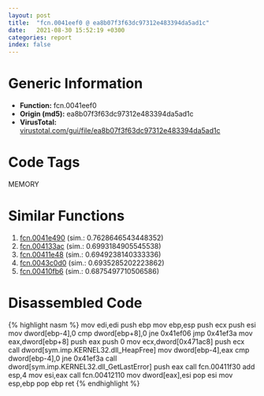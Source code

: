 ```yaml
---
layout: post
title:  "fcn.0041eef0 @ ea8b07f3f63dc97312e483394da5ad1c"
date:   2021-08-30 15:52:19 +0300
categories: report
index: false
---
```


# Generic Information
- **Function:** fcn.0041eef0
- **Origin (md5):** ea8b07f3f63dc97312e483394da5ad1c
- **VirusTotal:** [virustotal.com/gui/file/ea8b07f3f63dc97312e483394da5ad1c][virustotal_ref]

# Code Tags
<span class="tag" id="MEMORY">MEMORY</span>


# Similar Functions

1. [fcn.0041e490][similar_1_ref] (sim.: 0.7628646543448352)
2. [fcn.004133ac][similar_2_ref] (sim.: 0.6993184905545538)
3. [fcn.00411e48][similar_3_ref] (sim.: 0.6949238140333336)
4. [fcn.0043c0d0][similar_4_ref] (sim.: 0.6935285202223862)
5. [fcn.00410fb6][similar_5_ref] (sim.: 0.6875497710506586)


# Disassembled Code

{% highlight nasm %}
mov edi,edi
push ebp
mov ebp,esp
push ecx
push esi
mov dword[ebp-4],0
cmp dword[ebp+8],0
jne 0x41ef06
jmp 0x41ef3a
mov eax,dword[ebp+8]
push eax
push 0
mov ecx,dword[0x471ac8]
push ecx
call dword[sym.imp.KERNEL32.dll_HeapFree]
mov dword[ebp-4],eax
cmp dword[ebp-4],0
jne 0x41ef3a
call dword[sym.imp.KERNEL32.dll_GetLastError]
push eax
call fcn.00411f30
add esp,4
mov esi,eax
call fcn.00412110
mov dword[eax],esi
pop esi
mov esp,ebp
pop ebp
ret 
{% endhighlight %}


[similar_1_ref]: /report/fcn.0041e490@ea8b07f3f63dc97312e483394da5ad1c
[similar_2_ref]: /report/fcn.004133ac@40a770684b117e1d21b6dd3201f1566a
[similar_3_ref]: /report/fcn.00411e48@3e3adb3f10ee14ce94d10d8d5e4997cb
[similar_4_ref]: /report/fcn.0043c0d0@18980bd3439a28c3ca084fb94b418e27
[similar_5_ref]: /report/fcn.00410fb6@b9bcb002212a6b3f234989f71e66f5f7
[virustotal_ref]: https://www.virustotal.com/gui/file/ea8b07f3f63dc97312e483394da5ad1c